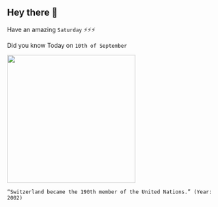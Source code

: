## Hey there 👋
Have an amazing `Saturday` ⚡⚡⚡

Did you know Today on `10th of September`
 
 [<img src="https://www.swissinfo.ch/resource/image/44337020/landscape_ratio3x2/320/213/7f851147a211bab168ee41f509d4aa3/662CA88EDC89461E32F53C6DBC9CAB6D/10072925.jpg" width="300" />](https://www.dw.com/en/switzerland-is-190th-member-of-un/a-465888#:~:text=With%20only%20a%20fraction%20of,cantons%20agreed%20to%20the%20referendum.&text=In%20the%20end%202%20of,fledged%20member%20of%20the%20UN.) 
 ```
“Switzerland became the 190th member of the United Nations.” (Year: 2002)
```
